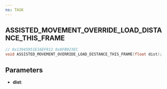 ```yaml
---
ns: TASK
---
```

## ASSISTED_MOVEMENT_OVERRIDE_LOAD_DISTANCE_THIS_FRAME

```c
// 0x13945951E16EF912 0x8FB923EC
void ASSISTED_MOVEMENT_OVERRIDE_LOAD_DISTANCE_THIS_FRAME(float dist);
```


## Parameters
* **dist**: 


